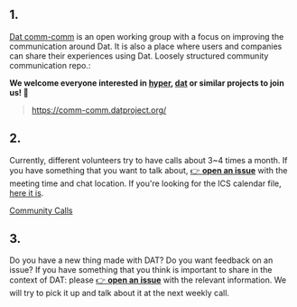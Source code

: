 <h2>1.</h2>

[Dat comm-comm](https://github.com/dat-land/comm-comm) is an open working group with a focus on improving the communication around Dat. It is also a place where users and companies can share their experiences using Dat. Loosely structured community communication repo.:

**We welcome everyone interested in [hyper](https://hypercore-protocol.org), [dat](https://datproject.org) or similar projects to join us! :hugs:**

> https://comm-comm.datproject.org/

<h2>2.</h2>

Currently, different volunteers try to have calls about 3~4 times a month. If you have something that you want to talk about, [👉 **open an issue**](https://github.com/dat-land/comm-comm/issues/new?assignees=&labels=meeting&template=meeting.md&title=) with the meeting time and chat location. If you're looking for the ICS calendar file, [here it is](https://comm-comm.datproject.org/assets/dat-land_comm-comm.ics).

[Community Calls](https://github.com/dat-land/comm-comm/issues?q=is%3Aissue+label%3Ameeting)

<h2>3.</h2>

Do you have a new thing made with DAT? Do you want feedback on an issue? If you have something that you think is important to share in the context of DAT: please [👉 **open an issue**](https://github.com/dat-land/comm-comm/issues/new?assignees=&labels=announcement&template=announcement.md&title=) with the relevant information. We will try to pick it up and talk about it at the next weekly call.
